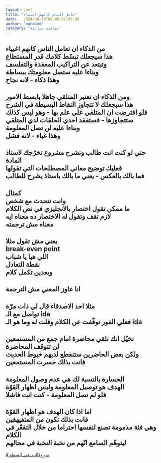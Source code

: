 ```yaml
---
layout: post
title: "عامل الناس كانهم اغبياء"
date:   2024-04-10T00:00:01+03:00
author: "mahmoud"
category: "مفاهيم حياتيّة"
---
```



من الذكاء ان تعامل الناس كانهم اغبياء  
هذا سيجعلك تبسّط كلامك قدر المستطاع  
وتبتعد عن التراكيب المعقدة والتفلسف  
وبناءا عليه ستصل معلومتك ببساطة  
وهذا ذكاء - لانه نجاح  
-  
ومن الذكاء ان تعتبر المتلقي جاهلا بابسط الامور  
هذا سيجعلك لا تتجاوز النقاط البسيطة في الشرح  
فلو افترضت ان المتلقي علي علم بها - وهو ليس
كذلك  
ستتجاوزها - فستفقد احدي الحلقات لدي المتلقي  
وبناءا عليه لن تصل المعلومة  
وهذا غباء - لانه فشل  
-  
حتي لو كنت انت طالب وتشرح مشروع تخرّجك لاستاذ
المادة  
فعليك توضيح معاني المصطلحات التي تقولها  
فما بالك بالعكس - يعني ما بالك باستاذ يشرح
للطالب  
-  
كمثال  
وانت تتحدث مع شخص  
ما ممكن تقول اختصار بالانجليزي في نص الكلام  
لازم تقف وتقول له الاختصار ده معناه ايه  
معناه مش ترجمته  
-  
يعني مش تقول مثلا  
break-even point  
اللي هيا يا شباب  
نقطة التعادل  
وبعدين تكمل كلام  
-  
انا عاوز المعني مش الترجمة  
-  
مثلا احد الاصدقاء قال لي ذات مرّة  
تواصل مع الـ ida  
فعلي الفور توقّفت عن الكلام وقلت له وما هو الـ
ida  
-  
تخيّل انك تلقي محاضرة امام جمع من المستمعين  
لن تتوقف المحاضرة  
ولكن بعض الحاضرين ستنقطع لديهم خيوط الحديث  
فانت بذلك خسرت المستمعين  
-  
الخسارة بالنسبة لك هي عدم وصول المعلومة  
الهدف هو توصيل المعلومة وليس اظهار القوّة  
فلو لم تصل المعلومة - كنت انت فاشلا  
-  
اما اذا كان الهدف هو اظهار القوّة  
فانت بذلك تكون من المتفيهقين  
وهي فئة مذمومة تصنع لنفسها احتراما من خلال التقعّر في
الكلام  
ليتوهّم السامع انّهم من نخبة النخبة في مجالهم  
-  
[<u>\#مرزوقيّات\_في\_المنطق</u>](https://www.facebook.com/hashtag/مرزوقيّات_في_المنطق?source=feed_text)
